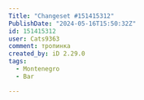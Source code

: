 ```yaml
---
Title: "Changeset #151415312"
PublishDate: "2024-05-16T15:50:32Z"
id: 151415312
user: Cats9363
comment: тропинка
created_by: iD 2.29.0
tags:
  - Montenegro
  - Bar

---
```

